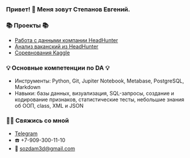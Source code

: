 ### Привет! 👋 Меня зовут Степанов Евгений.

### 📚 Проекты 📚
- [Работа с данными компании HeadHunter](https://github.com/sozdam3d/projects/tree/master/hh)
- [Анализ ваканский из HeadHunter](https://github.com/sozdam3d/projects/tree/master/hh/Project_2)
- [Соревнования Kaggle](https://github.com/sozdam3d/projects/tree/master/EDA/Project.Eda%2BFeatureEngineering)


### 💡 Основные компетенции по DA 💡
- Инструменты: Python, Git, Jupiter Notebook, Metabase, PostgreSQL, Markdown
- Навыки: базы данных, визуализация,  SQL-запросы, создание и кодирование признаков, статистические тесты, небольшие знания об ООП, class, XML и JSON


### 🙌🏻 Свяжись со мной
- [Telegram](https://t.me/Sozdam3d)
- ☎️ +7-909-300-11-10
- 📧 sozdam3d@gmail.com

